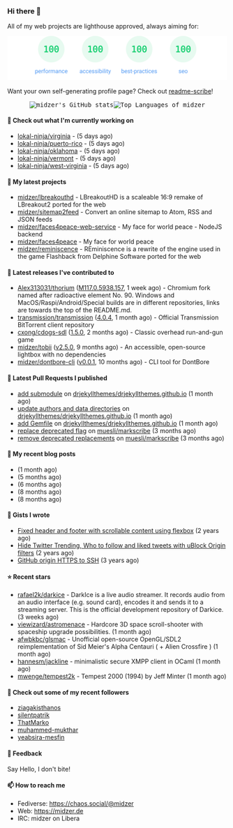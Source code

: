 ### Hi there 👋

All of my web projects are lighthouse approved, always aiming for:

<p align="center">
  <kbd><img src="https://github.com/midzer/midzer/blob/master/lighthouse.svg" alt="Lighthouse score 100s"></kbd>
</p>

Want your own self-generating profile page? Check out [readme-scribe](https://github.com/muesli/readme-scribe)!

<p align="center">
  <kbd><img src="https://github-readme-stats.vercel.app/api?username=midzer&show_icons=true&hide_title=true&hide_border=true&theme=tokyonight" alt="midzer's GitHub stats"><img height="165" src="https://github-readme-stats.vercel.app/api/top-langs/?username=midzer&layout=compact&langs_count=8&hide_border=true&theme=tokyonight" alt="Top Languages of midzer"></kbd>
</p>

#### 👷 Check out what I'm currently working on

- [lokal-ninja/virginia](https://github.com/lokal-ninja/virginia) -  (5 days ago)
- [lokal-ninja/puerto-rico](https://github.com/lokal-ninja/puerto-rico) -  (5 days ago)
- [lokal-ninja/oklahoma](https://github.com/lokal-ninja/oklahoma) -  (5 days ago)
- [lokal-ninja/vermont](https://github.com/lokal-ninja/vermont) -  (5 days ago)
- [lokal-ninja/west-virginia](https://github.com/lokal-ninja/west-virginia) -  (5 days ago)

#### 🌱 My latest projects

- [midzer/lbreakouthd](https://github.com/midzer/lbreakouthd) - LBreakoutHD is a scaleable 16:9 remake of LBreakout2 ported for the web
- [midzer/sitemap2feed](https://github.com/midzer/sitemap2feed) - Convert an online sitemap to Atom, RSS and JSON feeds
- [midzer/faces4peace-web-service](https://github.com/midzer/faces4peace-web-service) - My face for world peace - NodeJS backend
- [midzer/faces4peace](https://github.com/midzer/faces4peace) - My face for world peace
- [midzer/reminiscence](https://github.com/midzer/reminiscence) - REminiscence is a rewrite of the engine used in the game Flashback from Delphine Software ported for the web

#### 🔭 Latest releases I've contributed to

- [Alex313031/thorium](https://github.com/Alex313031/thorium) ([M117.0.5938.157](https://github.com/Alex313031/thorium/releases/tag/M117.0.5938.157), 1 week ago) - Chromium fork named after radioactive element No. 90. Windows and MacOS/Raspi/Android/Special builds are in different repositories, links are towards the top of the README.md.
- [transmission/transmission](https://github.com/transmission/transmission) ([4.0.4](https://github.com/transmission/transmission/releases/tag/4.0.4), 1 month ago) - Official Transmission BitTorrent client repository
- [cxong/cdogs-sdl](https://github.com/cxong/cdogs-sdl) ([1.5.0](https://github.com/cxong/cdogs-sdl/releases/tag/1.5.0), 2 months ago) - Classic overhead run-and-gun game
- [midzer/tobii](https://github.com/midzer/tobii) ([v2.5.0](https://github.com/midzer/tobii/releases/tag/v2.5.0), 9 months ago) - An accessible, open-source lightbox with no dependencies
- [midzer/dontbore-cli](https://github.com/midzer/dontbore-cli) ([v0.0.1](https://github.com/midzer/dontbore-cli/releases/tag/v0.0.1), 10 months ago) - CLI tool for DontBore

#### 🔨 Latest Pull Requests I published

- [add submodule](https://github.com/drjekyllthemes/drjekyllthemes.github.io/pull/9) on [drjekyllthemes/drjekyllthemes.github.io](https://github.com/drjekyllthemes/drjekyllthemes.github.io) (1 month ago)
- [update authors and data directories](https://github.com/drjekyllthemes/drjekyllthemes.github.io/pull/8) on [drjekyllthemes/drjekyllthemes.github.io](https://github.com/drjekyllthemes/drjekyllthemes.github.io) (1 month ago)
- [add Gemfile](https://github.com/drjekyllthemes/drjekyllthemes.github.io/pull/7) on [drjekyllthemes/drjekyllthemes.github.io](https://github.com/drjekyllthemes/drjekyllthemes.github.io) (1 month ago)
- [replace deprecated flag](https://github.com/muesli/markscribe/pull/82) on [muesli/markscribe](https://github.com/muesli/markscribe) (3 months ago)
- [remove deprecated replacements](https://github.com/muesli/markscribe/pull/81) on [muesli/markscribe](https://github.com/muesli/markscribe) (3 months ago)

#### 📜 My recent blog posts

- [](https://midzer.de/how-to-win-an-online-conversation-legally) (1 month ago)
- [](https://midzer.de/eierlikoerkuchen) (5 months ago)
- [](https://midzer.de/a-short-guideline-for-getting-stuff-done-without-ai) (6 months ago)
- [](https://midzer.de/omas-faschingskrapfen) (8 months ago)
- [](https://midzer.de/eine-frage-des-geldes) (8 months ago)

#### 📓 Gists I wrote

- [Fixed header and footer with scrollable content using flexbox](https://gist.github.com/3893ce8c0bec6f805ec1a7bb3269775d) (2 years ago)
- [Hide Twitter Trending, Who to follow and liked tweets with uBlock Origin filters](https://gist.github.com/1afc39bdf5adbfe0020d1c2212b76b87) (2 years ago)
- [GitHub origin HTTPS to SSH](https://gist.github.com/3ceba8ad7d956e02d9e920b121d8d059) (3 years ago)

#### ⭐ Recent stars

- [rafael2k/darkice](https://github.com/rafael2k/darkice) - DarkIce is a live audio streamer. It records audio from an audio interface (e.g. sound card), encodes it and sends it to a streaming server.  This is the official development repository of Darkice. (3 weeks ago)
- [viewizard/astromenace](https://github.com/viewizard/astromenace) - Hardcore 3D space scroll-shooter with spaceship upgrade possibilities. (1 month ago)
- [afwbkbc/glsmac](https://github.com/afwbkbc/glsmac) - Unofficial open-source OpenGL/SDL2 reimplementation of Sid Meier&#39;s Alpha Centauri ( &#43; Alien Crossfire ) (1 month ago)
- [hannesm/jackline](https://github.com/hannesm/jackline) - minimalistic secure XMPP client in OCaml (1 month ago)
- [mwenge/tempest2k](https://github.com/mwenge/tempest2k) - Tempest 2000 (1994) by Jeff Minter (1 month ago)

#### 👯 Check out some of my recent followers

- [ziagakisthanos](https://github.com/ziagakisthanos)
- [silentpatrik](https://github.com/silentpatrik)
- [ThatMarko](https://github.com/ThatMarko)
- [muhammed-mukthar](https://github.com/muhammed-mukthar)
- [yeabsira-mesfin](https://github.com/yeabsira-mesfin)

#### 💬 Feedback

Say Hello, I don't bite!

#### 📫 How to reach me

- Fediverse: https://chaos.social/@midzer
- Web: https://midzer.de
- IRC: midzer on Libera
